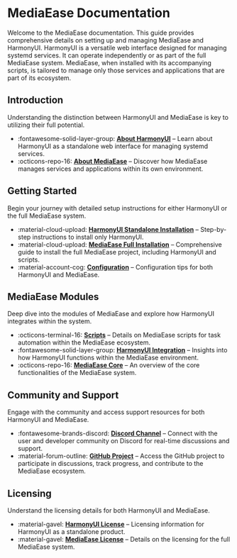 # MediaEase Documentation

Welcome to the MediaEase documentation. This guide provides comprehensive details on setting up and managing MediaEase and HarmonyUI. HarmonyUI is a versatile web interface designed for managing systemd services. It can operate independently or as part of the full MediaEase system. MediaEase, when installed with its accompanying scripts, is tailored to manage only those services and applications that are part of its ecosystem.

## Introduction

Understanding the distinction between HarmonyUI and MediaEase is key to utilizing their full potential.

<div class="grid cards" markdown>

- :fontawesome-solid-layer-group: __[About HarmonyUI]__ – Learn about HarmonyUI as a standalone web interface for managing systemd services.
- :octicons-repo-16: __[About MediaEase]__ – Discover how MediaEase manages services and applications within its own environment.

</div>

  [About HarmonyUI]: ../harmonyui/intro.md
  [About MediaEase]: ../mediaease/intro.md


## Getting Started

Begin your journey with detailed setup instructions for either HarmonyUI or the full MediaEase system.

<div class="grid cards" markdown>

- :material-cloud-upload: __[HarmonyUI Standalone Installation]__ – Step-by-step instructions to install only HarmonyUI.
- :material-cloud-upload: __[MediaEase Full Installation]__ – Comprehensive guide to install the full MediaEase project, including HarmonyUI and scripts.
- :material-account-cog: __[Configuration]__ – Configuration tips for both HarmonyUI and MediaEase.

</div>

  [HarmonyUI Standalone Installation]: ../harmonyui/GETTING_STARTED.md
  [MediaEase Full Installation]: ../mediaease/GETTING_STARTED.md
  [Configuration]: ./configurations.md


## MediaEase Modules

Deep dive into the modules of MediaEase and explore how HarmonyUI integrates within the system.

<div class="grid cards" markdown>

- :octicons-terminal-16: __[Scripts]__ – Details on MediaEase scripts for task automation within the MediaEase ecosystem.
- :fontawesome-solid-layer-group: __[HarmonyUI Integration]__ – Insights into how HarmonyUI functions within the MediaEase environment.
- :octicons-repo-16: __[MediaEase Core]__ – An overview of the core functionalities of the MediaEase system.

</div>

  [Scripts]: ../scripts/README.md
  [HarmonyUI Integration]: ../harmonyui/README.md
  [MediaEase Core]: ../mediaease/README.md


## Community and Support

Engage with the community and access support resources for both HarmonyUI and MediaEase.

<div class="grid cards" markdown>

- :fontawesome-brands-discord: __[Discord Channel]__ – Connect with the user and developer community on Discord for real-time discussions and support.
- :material-forum-outline: __[GitHub Project]__ – Access the GitHub project to participate in discussions, track progress, and contribute to the MediaEase ecosystem.

</div>

  [Discord Channel]: https://discord.gg/CY8hzTUab8
  [GitHub Project]: https://github.com/orgs/MediaEase/projects/2


## Licensing

Understand the licensing details for both HarmonyUI and MediaEase.

<div class="grid cards" markdown>

- :material-gavel: __[HarmonyUI License]__ – Licensing information for HarmonyUI as a standalone product.
- :material-gavel: __[MediaEase License]__ – Details on the licensing for the full MediaEase system.

</div>

  [HarmonyUI License]: ../harmonyui/LICENSE.md
  [MediaEase License]: ../mediaease/LICENSE.md
